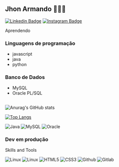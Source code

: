 ## Jhon Armando 🧑🏻‍💻 

[![Linkedin Badge](https://img.shields.io/badge/-Jhon%20Armando-blue?style=flat-square&logo=Linkedin&logoColor=white&link=https://www.linkedin.com/in/jhon-mercedes/)](https://www.linkedin.com/in/jhon-mercedes/) 
[![Instagram Badge](https://img.shields.io/badge/-Jhon%20Armando-red?style=flat-square&logo=Instagram&logoColor=white&link=https://www.instagram.com/j.mercedes93/)](https://www.instagram.com/j.mercedes93/) 

Aprendendo 

### Linguagens de programação 
  - javascript
  - java
  - python
### Banco de Dados
  - MySQL
  - Oracle PL/SQL

## 
![Anurag's GitHub stats](https://github-readme-stats.vercel.app/api?username=JhonMercedes&show_icons=true&theme=radical)

[![Top Langs](https://github-readme-stats.vercel.app/api/top-langs/?username=JhonMercedes&langs_count=8&theme=radical)](https://github.com/anuraghazra/github-readme-stats)






<p>
<img src="https://icongr.am/devicon/java-original.svg?size=40&color=currentColor" alt="Java"/> 
<img src="https://icongr.am/devicon/mysql-original.svg?size=40&color=currentColor" alt="MySQL"/> 
<img src="https://icongr.am/devicon/oracle-original.svg?size=40&color=currentColor" alt="Oracle"/> 
</p>

### Dev em produção

Skills and Tools
<p>
<img src="https://icongr.am/devicon/linux-original.svg?size=40&color=currentColor" alt="Linux"/> 
<img src="https://icongr.am/devicon/visualstudio-plain.svg?size=40&color=currentColor" alt="Linux"/>
<img src="https://icongr.am/devicon/html5-plain.svg?size=40&color=currentColor" alt="HTML5"/> 
<img src="https://icongr.am/devicon/css3-original-wordmark.svg?size=40&color=currentColor" alt="CSS3"/> 
<img src="https://icongr.am/devicon/github-original.svg?size=40&color=currentColor" alt="Github"/> 
<img src="https://icongr.am/devicon/gitlab-original.svg?size=40&color=currentColor" alt="Gitlab"/> 
</p>







